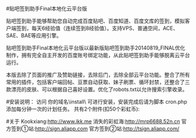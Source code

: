 #贴吧签到助手Final本地化云平台版

贴吧签到助手能够帮助您自动完成百度贴吧、百度知道、百度文库的签到，模拟客户端签到，每天6经验值（连续签到8经验值）。支持VPS、普通空间，ACE、SAE、BAE等应用引擎。

贴吧签到助手Final本地化云平台版以最新版贴吧签到助手20140819_FINAL优化制作，拥有完全自主开发的百度账号绑定功能，从此贴吧签到助手能够脱离云平台运行。

本版去除了页面的推广及赞助链接，去除后门，去除全部云平台功能。整合了所有常用的插件，包括客户端回帖、豆票自动获取、妹子刷票、循环封禁，还整合了三款漂亮的皮肤、可以根据自己喜好设置。优化了robots.txt以允许搜索引擎收录。

#安装说明：
访问 你的域名\install\ 可进行安装，安装完成后请为脚本 cron.php 添加每分钟一次的计划任务。
共有2个附件(扣50个彩虹币):

#关于
Kookxiang:http://www.ikk.me
消失的彩虹海:http://mrp6688.52n.cn
官方签到①站:http://sign.aliapp.com
官方签到②站:http://tsign.aliapp.com/